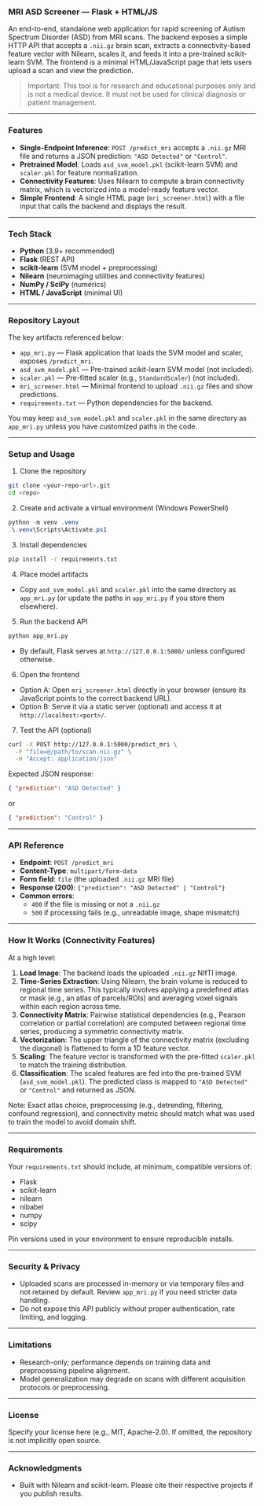 ### MRI ASD Screener — Flask + HTML/JS

An end-to-end, standalone web application for rapid screening of Autism Spectrum Disorder (ASD) from MRI scans. The backend exposes a simple HTTP API that accepts a `.nii.gz` brain scan, extracts a connectivity-based feature vector with Nilearn, scales it, and feeds it into a pre-trained scikit-learn SVM. The frontend is a minimal HTML/JavaScript page that lets users upload a scan and view the prediction.

> Important: This tool is for research and educational purposes only and is not a medical device. It must not be used for clinical diagnosis or patient management.

---

### Features
- **Single-Endpoint Inference**: `POST /predict_mri` accepts a `.nii.gz` MRI file and returns a JSON prediction: `"ASD Detected"` or `"Control"`.
- **Pretrained Model**: Loads `asd_svm_model.pkl` (scikit-learn SVM) and `scaler.pkl` for feature normalization.
- **Connectivity Features**: Uses Nilearn to compute a brain connectivity matrix, which is vectorized into a model-ready feature vector.
- **Simple Frontend**: A single HTML page (`mri_screener.html`) with a file input that calls the backend and displays the result.

---

### Tech Stack
- **Python** (3.9+ recommended)
- **Flask** (REST API)
- **scikit-learn** (SVM model + preprocessing)
- **Nilearn** (neuroimaging utilities and connectivity features)
- **NumPy / SciPy** (numerics)
- **HTML / JavaScript** (minimal UI)

---

### Repository Layout
The key artifacts referenced below:

- `app_mri.py` — Flask application that loads the SVM model and scaler, exposes `/predict_mri`.
- `asd_svm_model.pkl` — Pre-trained scikit-learn SVM model (not included).
- `scaler.pkl` — Pre-fitted scaler (e.g., `StandardScaler`) (not included).
- `mri_screener.html` — Minimal frontend to upload `.nii.gz` files and show predictions.
- `requirements.txt` — Python dependencies for the backend.

You may keep `asd_svm_model.pkl` and `scaler.pkl` in the same directory as `app_mri.py` unless you have customized paths in the code.

---

### Setup and Usage

1) Clone the repository
```bash
git clone <your-repo-url>.git
cd <repo>
```

2) Create and activate a virtual environment (Windows PowerShell)
```powershell
python -m venv .venv
.\.venv\Scripts\Activate.ps1
```

3) Install dependencies
```bash
pip install -r requirements.txt
```

4) Place model artifacts
- Copy `asd_svm_model.pkl` and `scaler.pkl` into the same directory as `app_mri.py` (or update the paths in `app_mri.py` if you store them elsewhere).

5) Run the backend API
```bash
python app_mri.py
```
- By default, Flask serves at `http://127.0.0.1:5000/` unless configured otherwise.

6) Open the frontend
- Option A: Open `mri_screener.html` directly in your browser (ensure its JavaScript points to the correct backend URL).
- Option B: Serve it via a static server (optional) and access it at `http://localhost:<port>/`.

7) Test the API (optional)
```bash
curl -X POST http://127.0.0.1:5000/predict_mri \
  -F "file=@/path/to/scan.nii.gz" \
  -H "Accept: application/json"
```
Expected JSON response:
```json
{ "prediction": "ASD Detected" }
```
or
```json
{ "prediction": "Control" }
```

---

### API Reference

- **Endpoint**: `POST /predict_mri`
- **Content-Type**: `multipart/form-data`
- **Form field**: `file` (the uploaded `.nii.gz` MRI file)
- **Response (200)**: `{"prediction": "ASD Detected" | "Control"}`
- **Common errors**:
  - `400` if the file is missing or not a `.nii.gz`
  - `500` if processing fails (e.g., unreadable image, shape mismatch)

---

### How It Works (Connectivity Features)

At a high level:

1. **Load Image**: The backend loads the uploaded `.nii.gz` NIfTI image.
2. **Time-Series Extraction**: Using Nilearn, the brain volume is reduced to regional time series. This typically involves applying a predefined atlas or mask (e.g., an atlas of parcels/ROIs) and averaging voxel signals within each region across time.
3. **Connectivity Matrix**: Pairwise statistical dependencies (e.g., Pearson correlation or partial correlation) are computed between regional time series, producing a symmetric connectivity matrix.
4. **Vectorization**: The upper triangle of the connectivity matrix (excluding the diagonal) is flattened to form a 1D feature vector.
5. **Scaling**: The feature vector is transformed with the pre-fitted `scaler.pkl` to match the training distribution.
6. **Classification**: The scaled features are fed into the pre-trained SVM (`asd_svm_model.pkl`). The predicted class is mapped to `"ASD Detected"` or `"Control"` and returned as JSON.

Note: Exact atlas choice, preprocessing (e.g., detrending, filtering, confound regression), and connectivity metric should match what was used to train the model to avoid domain shift.

---

### Requirements
Your `requirements.txt` should include, at minimum, compatible versions of:

- Flask
- scikit-learn
- nilearn
- nibabel
- numpy
- scipy

Pin versions used in your environment to ensure reproducible installs.

---

### Security & Privacy
- Uploaded scans are processed in-memory or via temporary files and not retained by default. Review `app_mri.py` if you need stricter data handling.
- Do not expose this API publicly without proper authentication, rate limiting, and logging.

---

### Limitations
- Research-only; performance depends on training data and preprocessing pipeline alignment.
- Model generalization may degrade on scans with different acquisition protocols or preprocessing.

---

### License
Specify your license here (e.g., MIT, Apache-2.0). If omitted, the repository is not implicitly open source.

---

### Acknowledgments
- Built with Nilearn and scikit-learn. Please cite their respective projects if you publish results.


